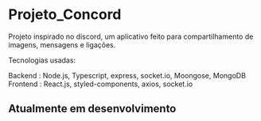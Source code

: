 # Projeto_Concord 

Projeto inspirado no discord, um aplicativo feito para compartilhamento de imagens, mensagens e ligações.

Tecnologias usadas:

  Backend : Node.js, Typescript, express, socket.io, Moongose, MongoDB
  Frontend : React.js, styled-components, axios, socket.io
  
  
  ## Atualmente em desenvolvimento ##
